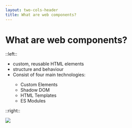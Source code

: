```yaml
---
layout: two-cols-header
title: What are web components?
---
```


# What are web components?

::left::

<v-clicks depth="2">

- <mdi-toy-brick /> custom, reusable HTML elements
- <mdi-cursor-default-click /> structure and behaviour
- <mdi-view-grid /> Consist of four main technologies:
  - Custom Elements
  - Shadow DOM
  - HTML Templates
  - ES Modules

</v-clicks>

::right::
<v-click>

![](im-all-in.gif)

</v-click>

<!--
# Joe

- Web components are a set of web platform APIs that enable the creation of custom, reusable HTML elements.

- They encapsulate both the structure and behaviour of these elements.
-->
